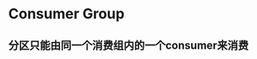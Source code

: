 
[comment]: <> (https://www.cnblogs.com/songanwei/p/9202803.html)
# Consumer Group

## 分区只能由同一个消费组内的一个consumer来消费